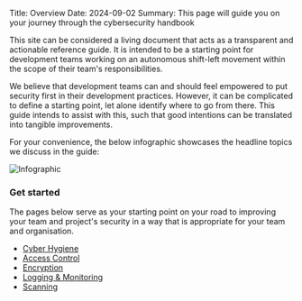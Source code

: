 Title: Overview
Date: 2024-09-02
Summary: This page will guide you on your journey through the cybersecurity handbook

This site can be considered a living document that acts as a transparent and actionable reference guide. It is intended to be a starting point for development teams working on an autonomous shift-left movement within the scope of their team's responsibilities.

We believe that development teams can and should feel empowered to put security first in their development practices. However, it can be complicated to define a starting point, let alone identify where to go from there. This guide intends to assist with this, such that good intentions can be translated into tangible improvements.

For your convenience, the below infographic showcases the headline topics we discuss in the guide:

![Infographic]({static}/images/infographic.png)

### Get started

The pages below serve as your starting point on your road to improving your team and project's security in a way that is appropriate for your team and organisation.

- [Cyber Hygiene]({filename}/cyber-hygiene.md)
- [Access Control]({filename}/access-control.md)
- [Encryption]({filename}/encryption.md)
- [Logging & Monitoring]({filename}/logging-monitoring.md)
- [Scanning]({filename}/scanning.md)